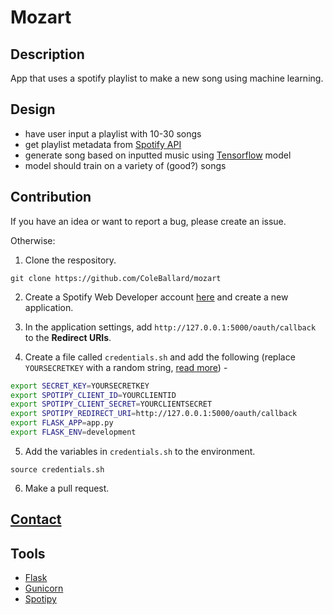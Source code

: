 # Mozart

## Description
App that uses a spotify playlist to make a new song using machine learning.

## Design
- have user input a playlist with 10-30 songs
- get playlist metadata from [Spotify API](https://developer.spotify.com/documentation/web-api/)
- generate song based on inputted music using [Tensorflow](https://github.com/tensorflow/tensorflow) model
- model should train on a variety of (good?) songs

## Contribution
If you have an idea or want to report a bug, please create an issue.

Otherwise:

1. Clone the respository.
```shell
git clone https://github.com/ColeBallard/mozart
```

2. Create a Spotify Web Developer account [here](https://developer.spotify.com/my-applications) and create a new application.

3. In the application settings, add `http://127.0.0.1:5000/oauth/callback` to the **Redirect URIs**. 

4. Create a file called `credentials.sh` and add the following (replace `YOURSECRETKEY` with a random string, [read more](https://flask.palletsprojects.com/en/1.1.x/config/)) -
```sh
export SECRET_KEY=YOURSECRETKEY
export SPOTIPY_CLIENT_ID=YOURCLIENTID
export SPOTIPY_CLIENT_SECRET=YOURCLIENTSECRET
export SPOTIPY_REDIRECT_URI=http://127.0.0.1:5000/oauth/callback
export FLASK_APP=app.py
export FLASK_ENV=development
```

5. Add the variables in `credentials.sh` to the environment.
```shell
source credentials.sh
```

6. Make a pull request.

## **[Contact](https://coleb.io/contact)**

## Tools
- [Flask](https://flask.palletsprojects.com/en/1.1.x/)
- [Gunicorn](https://gunicorn.org/)
- [Spotipy](https://spotipy.readthedocs.io/en/2.17.1/)